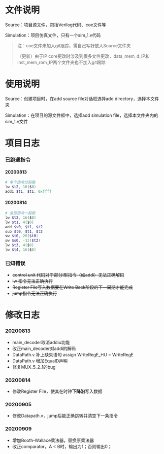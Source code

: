 # 文件说明

Source：项目源文件，包括Verilog代码、coe文件等

Simulation：项目仿真文件，只有一个sim_1.v代码

> 注：coe文件未加入git跟踪，需自己写好放入Source文件夹
>
> （更新）由于IP core更改时涉及到很多文件更改，data_mem_d_IP和inst_mem_rom_IP两个文件夹也不加入git跟踪

# 使用说明

Source：创建项目时，在add source file对话框选择add directory，选择本文件夹

Simulation：在项目的源文件框中，选择add simulation file，选择本文件夹内的sim_1.v文件

# 项目日志

### 已跑通指令

#### 20200813

```powershell
# 单个指令分别跑
lw $t2, 16($0)
addi $t1, $t1, 0xffff
```

#### 20200814

~~~powershell
# 全部指令一起跑
lw $t2, 16($0)
lw $t1, 4($0)
add $s0, $t1, $t2
sub $t0, $t1, $t2
sw $t0, 20($t0)
sw $s0, -12($t2)
lw $t3, 4($0)
lw $t4, 16($0)
~~~



### 已知错误

+ ~~control unit 代码对于部分I型指令（如addi）无法正确解码~~
+ ~~lw 指令无法正确执行~~
+ ~~Register File写入数据要在Write Back阶段的下一周期才能完成~~
+ ~~jump指令无法正确执行~~

# 修改日志

### 20200813

+ main_decoder取消addiu功能
+ 改正main_decoder对addi的解码
+ DataPath.v 补上缺失语句 assign WriteRegE_HU = WriteRegE
+ DataPath.v 增加EqualD声明
+ 修复MUX_5_2_1的bug

### 20200814

+ 修改Register File，使其在时钟**下降沿**写入数据

### 20200905

+ 修改Datapath.v，jump后能正确跳转并清空下一条指令

### 20200909

+ 增加Booth-Wallace乘法器，替换原乘法器
+ 改正comparator，A < B时，输出为1；否则输出0；